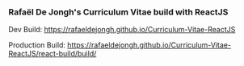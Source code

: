 ### Rafaël De Jongh's Curriculum Vitae build with ReactJS

Dev Build: https://rafaeldejongh.github.io/Curriculum-Vitae-ReactJS

Production Build: https://rafaeldejongh.github.io/Curriculum-Vitae-ReactJS/react-build/build/
